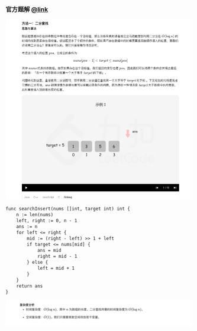 ### 官方题解 [@link](https://leetcode-cn.com/problems/search-insert-position/solution/sou-suo-cha-ru-wei-zhi-by-leetcode-solution/)

![1.png](./source/1.png)
```Golang
func searchInsert(nums []int, target int) int {
    n := len(nums)
    left, right := 0, n - 1
    ans := n
    for left <= right {
        mid := (right - left) >> 1 + left
        if target <= nums[mid] {
            ans = mid
            right = mid - 1
        } else {
            left = mid + 1
        }
    }
    return ans
}
```
![2.png](./source/2.png)
